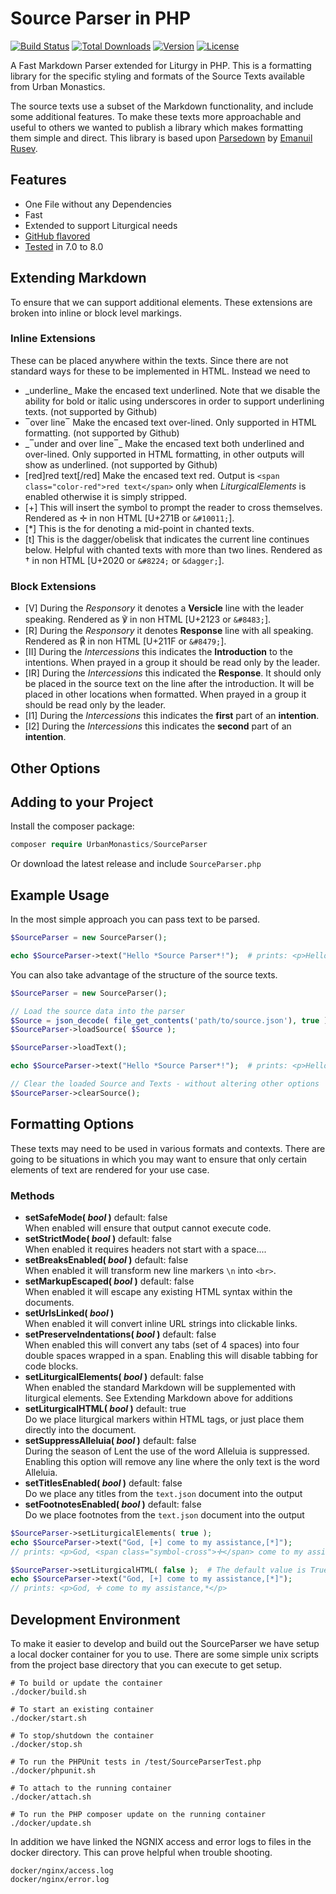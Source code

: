 # Source Parser in PHP
[![Build Status](https://travis-ci.com/UrbanMonastics/SourceParser.svg)](https://travis-ci.com/UrbanMonastics/SourceParser)
[![Total Downloads](https://poser.pugx.org/urbanmonastics/sourceparser/d/total.svg)](https://packagist.org/packages/urbanmonastics/sourceparser)
[![Version](https://poser.pugx.org/urbanmonastics/sourceparser/v/stable.svg)](https://packagist.org/packages/urbanmonastics/sourceparser)
[![License](https://poser.pugx.org/urbanmonastics/sourceparser/license.svg)](https://packagist.org/packages/urbanmonastics/sourceparser)

A Fast Markdown Parser extended for Liturgy in PHP. This is a formatting library for the specific styling and formats of the Source Texts available from Urban Monastics.  
  
The source texts use a subset of the Markdown functionality, and include some additional features. To make these texts more approachable and useful to others we wanted to publish a library which makes formatting them simple and direct. This library is based upon [Parsedown](https://github.com/erusev/parsedown) by [Emanuil Rusev](http://erusev.com).  
  
## Features  

*	One File without any Dependencies
*	Fast
*	Extended to support Liturgical needs
*	[GitHub flavored](https://github.github.com/gfm)
*	[Tested](http://parsedown.org/tests/) in 7.0 to 8.0

## Extending Markdown  
To ensure that we can support additional elements. These extensions are broken into inline or block level markings.

### Inline Extensions
These can be placed anywhere within the texts. Since there are not standard ways for these to be implemented in HTML. Instead we need to 

*	\_underline\_		Make the encased text underlined. Note that we disable the ability for bold or italic using underscores in order to support underlining texts. (not supported by Github)  
*	‾over line‾		Make the encased text over-lined. Only supported in HTML formatting. (not supported by Github)  
*	\_‾under and over line‾\_		Make the encased text both underlined and over-lined. Only supported in HTML formatting, in other outputs will show as underlined. (not supported by Github)  
*	[red]red text[/red]		Make the encased text red. Output is `<span class="color-red">red text</span>` only when *LiturgicalElements* is enabled otherwise it is simply stripped.  
*	[+]		This will insert the symbol to prompt the reader to cross themselves. Rendered as ✛ in non HTML [U+271B or `&#10011;`].
*	[*]		This is the for denoting a mid-point in chanted texts.  
*	[t]		This is the dagger/obelisk that indicates the current line continues below. Helpful with chanted texts with more than two lines. Rendered as † in non HTML [U+2020 or `&#8224;` or `&dagger;`].  

### Block Extensions

*	[V]		During the *Responsory* it denotes a **Versicle** line with the leader speaking. Rendered as ℣ in non HTML [U+2123 or `&#8483;`].  
*	[R]		During the *Responsory* it denotes **Response** line with all speaking. Rendered as ℟ in non HTML [U+211F or `&#8479;`].  
*	[II]	During the *Intercessions* this indicates the **Introduction** to the intentions. When prayed in a group it should be read only by the leader.  
*	[IR]	During the *Intercessions* this indicated the **Response**. It should only be placed in the source text on the line after the introduction. It will be placed in other locations when formatted. When prayed in a group it should be read only by the leader.  
*	[I1]	During the *Intercessions* this indicates the **first** part of an **intention**. 
*	[I2]	During the *Intercessions* this indicates the **second** part of an **intention**. 


## Other Options 


## Adding to your Project  
  
Install the composer package:  

```php
composer require UrbanMonastics/SourceParser
```
  
Or download the latest release and include `SourceParser.php`  
  
## Example Usage  
In the most simple approach you can pass text to be parsed.  

```php
$SourceParser = new SourceParser();

echo $SourceParser->text("Hello *Source Parser*!");  # prints: <p>Hello <em>Source Parser</em>!</p>
```

You can also take advantage of the structure of the source texts.

```php
$SourceParser = new SourceParser();

// Load the source data into the parser
$Source = json_decode( file_get_contents('path/to/source.json'), true );
$SourceParser->loadSource( $Source );

$SourceParser->loadText();

echo $SourceParser->text("Hello *Source Parser*!");  # prints: <p>Hello <em>Source Parser</em>!</p>

// Clear the loaded Source and Texts - without altering other options
$SourceParser->clearSource();
```


## Formatting Options
These texts may need to be used in various formats and contexts. There are going to be situations in which you may want to ensure that only certain elements of text are rendered for your use case.

### Methods

*	**setSafeMode( *bool* )** default: false  
	When enabled will ensure that output cannot execute code.
*	**setStrictMode( *bool* )**	default: false  
	When enabled it requires headers not start with a space....
*	**setBreaksEnabled( *bool* )** default: false  
	When enabled it will transform new line markers `\n` into `<br>`. 
*	**setMarkupEscaped( *bool* )** default: false  
	When enabled it will escape any existing HTML syntax within the documents.  
*	**setUrlsLinked( *bool* )**  
	When enabled it will convert inline URL strings into clickable links.
*	**setPreserveIndentations( *bool* )** default: false  
	When enabled this will convert any tabs (set of 4 spaces) into four double spaces wrapped in a span. Enabling this will disable tabbing for code blocks.
*	**setLiturgicalElements( *bool* )** default: false  
	When enabled the standard Markdown will be supplemented with liturgical elements. See Extending Markdown above for additions
*	**setLiturgicalHTML( *bool* )** default: true  
	Do we place liturgical markers within HTML tags, or just place them directly into the document.
*	**setSuppressAlleluia( *bool* )** default: false  
	During the season of Lent the use of the word Alleluia is suppressed. Enabling this option will remove any line where the only text is the word Alleluia.  
*	**setTitlesEnabled( *bool* )** default: false  
	Do we place any titles from the `text.json` document into the output
*	**setFootnotesEnabled( *bool* )** default: false  
	Do we place footnotes from the `text.json` document into the output


```php
$SourceParser->setLiturgicalElements( true );
echo $SourceParser->text("God, [+] come to my assistance,[*]");
// prints: <p>God, <span class="symbol-cross">✛</span> come to my assistance,<span class="symbol-star">*</span></p>

$SourceParser->setLiturgicalHTML( false );	# The default value is True, so you can manually disable wrapping liturgical elements.
echo $SourceParser->text("God, [+] come to my assistance,[*]");
// prints: <p>God, ✛ come to my assistance,*</p>
```

## Development Environment
To make it easier to develop and build out the SourceParser we have setup a local docker container for you to use. There are some simple unix scripts from the project base directory that you can execute to get setup.


	# To build or update the container
	./docker/build.sh
	
	# To start an existing container
	./docker/start.sh
	
	# To stop/shutdown the container
	./docker/stop.sh
	
	# To run the PHPUnit tests in /test/SourceParserTest.php
	./docker/phpunit.sh
	
	# To attach to the running container
	./docker/attach.sh
	
	# To run the PHP composer update on the running container
	./docker/update.sh

In addition we have linked the NGNIX access and error logs to files in the docker directory. This can prove helpful when trouble shooting.

	docker/nginx/access.log
	docker/nginx/error.log